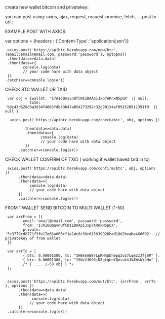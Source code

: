 
create new wallet bitcoin and privatekey:

you can post using: axios, ajax, request, reauest-promise, fetch, ....post to url :

EXAMPLE POST WITH AXIOS:


var options = {headers : {'Content-Type': 'application/json'}}


     axios.post('https://apibtc.herokuapp.com/new/btc', {email:email@email.com, password:'password'}, optopns})
     .then(data=>data.data)
     .then(data=>{
            console.log(data)
            // your code hare with data object
     })
    .catch(er=>console.log(er))
    
    
    






CHECK BTC WALLET OR TXID 


     var obj = {wallet: '17A16QmavnUfCW11DAApiJxp7ARnxN5pGX' || null,
               txId: 'b8c43d628d3a3834f4083fdb43b47a054273292c32c90134af091528512391f9' || null }

      axios.post('https://apibtc.herokuapp.com/check/btc', obj, options })

            .then(data=>data.data)
             .then(data=>{
                    console.log(data)
                    // your code hare with data object
             })
          .catch(er=>console.log(er))
          
          
          
          
          






CHECK WALLET CONFIRM OF TXID ( working if wallet haved txId in to)

     axios.post('https://apibtc.herokuapp.com/confirm/btc', obj, options })
          .then(data=>data.data)
          .then(data=>{
               console.log(data)
               // your code hare with data object
          })
          .catch(er=>console.log(er))
          
          
          






FROM 1 WALLET SEND BITCOIN TO MULTI WALLET (1-50)

     var arrFrom = [{
            email:'email@email.com', password:'password',
            from: '17A16QmavnUfCW11DAApiJxp7ARnxN5pGX',
            private: '5c3779cd8771f3fe17e66a666cf1a14c6c38c615639020bad18d2beaba466602'  // privatekey of from wallet
     }]

     var arrTo = [
            { btc: 0.00001500, to: "1HBk6AW8rLpKH4pDhepq2v27Lqm2zJfj6M" },
            { btc: 0.00001300, to: "15NzVJK93iD5gtqbnYQnsukhJVAWskYoHu" },
            /* { .... 1-50 obj } */
     ];


     axios.post('https://apibtc.herokuapp.com/out/btc', {arrFrom , arrTo }, options })
          .then(data=>data.data)
          .then(data=>{
                console.log(data)
               // your code hare with data object
          })
     .catch(er=>console.log(er))









